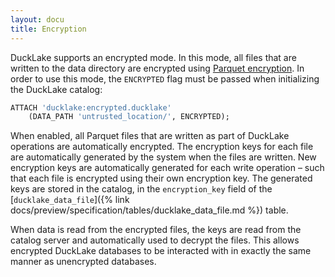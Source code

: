 ```yaml
---
layout: docu
title: Encryption
---
```


DuckLake supports an encrypted mode.
In this mode, all files that are written to the data directory are encrypted using [Parquet encryption](https://parquet.apache.org/docs/file-format/data-pages/encryption/).
In order to use this mode, the `ENCRYPTED` flag must be passed when initializing the DuckLake catalog:

```sql
ATTACH 'ducklake:encrypted.ducklake'
    (DATA_PATH 'untrusted_location/', ENCRYPTED);
```

When enabled, all Parquet files that are written as part of DuckLake operations are automatically encrypted.
The encryption keys for each file are automatically generated by the system when the files are written.
New encryption keys are automatically generated for each write operation – such that each file is encrypted using their own encryption key.
The generated keys are stored in the catalog, in the `encryption_key` field of the [`ducklake_data_file`]({% link docs/preview/specification/tables/ducklake_data_file.md %}) table.

When data is read from the encrypted files, the keys are read from the catalog server and automatically used to decrypt the files.
This allows encrypted DuckLake databases to be interacted with in exactly the same manner as unencrypted databases.
